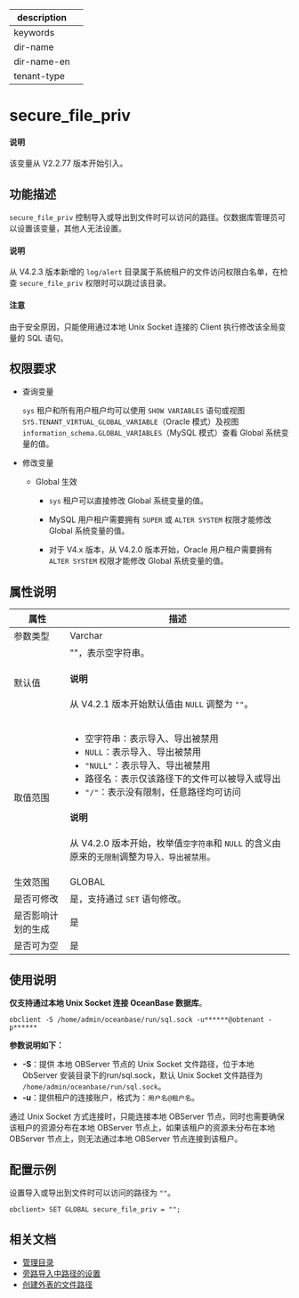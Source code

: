 |description||
|---|---|
|keywords||
|dir-name||
|dir-name-en||
|tenant-type||

# secure_file_priv

<main id="notice" type='explain'>
  <h4>说明</h4>
  <p>该变量从 V2.2.77 版本开始引入。</p>
</main>

## 功能描述

`secure_file_priv` 控制导入或导出到文件时可以访问的路径。仅数据库管理员可以设置该变量，其他人无法设置。

<main id="notice" type='explain'>
  <h4>说明</h4>
  <p>从 V4.2.3 版本新增的 <code>log/alert</code> 目录属于系统租户的文件访问权限白名单，在检查 <code>secure_file_priv</code> 权限时可以跳过该目录。</p>
</main>

<main id="notice" type='notice'>
  <h4>注意</h4>
  <p>由于安全原因，只能使用通过本地 Unix Socket 连接的 Client 执行修改该全局变量的 SQL 语句。</p>
</main>

## 权限要求

* 查询变量

  `sys` 租户和所有用户租户均可以使用 `SHOW VARIABLES` 语句或视图 `SYS.TENANT_VIRTUAL_GLOBAL_VARIABLE`（Oracle 模式）及视图 `information_schema.GLOBAL_VARIABLES`（MySQL 模式）查看 Global 系统变量的值。

* 修改变量

  * Global 生效

    * `sys` 租户可以直接修改 Global 系统变量的值。

    * MySQL 用户租户需要拥有 `SUPER` 或 `ALTER SYSTEM` 权限才能修改 Global 系统变量的值。

    * 对于 V4.x 版本，从 V4.2.0 版本开始，Oracle 用户租户需要拥有 `ALTER SYSTEM` 权限才能修改 Global 系统变量的值。

## 属性说明

|  **属性** | **描述**|
|-----------|---------|
| 参数类型    | Varchar |
| 默认值      | ""，表示空字符串。<main id="notice" type='explain'><h4>说明</h4><p>从 V4.2.1 版本开始默认值由 <code>NULL</code> 调整为 <code>""</code>。</p></main>  |
| 取值范围    | <ul><li>空字符串：表示导入、导出被禁用 </li><li> `NULL`：表示导入、导出被禁用  </li><li> `"NULL"`：表示导入、导出被禁用  </li><li>路径名：表示仅该路径下的文件可以被导入或导出  </li><li>`"/"`：表示没有限制，任意路径均可访问 </li></ul><main id="notice" type='explain'><h4>说明</h4><p>从 V4.2.0 版本开始，枚举值<code>空字符串</code>和 <code>NULL</code> 的含义由原来的<code>无限制</code>调整为<code>导入、导出被禁用</code>。</p></main>   |
| 生效范围    | GLOBAL  |
| 是否可修改  | 是，支持通过 `SET` 语句修改。|
| 是否影响计划的生成 | 是      |
| 是否可为空  | 是       |

## 使用说明

**仅支持通过本地 Unix Socket 连接 OceanBase 数据库**。

```shell
obclient -S /home/admin/oceanbase/run/sql.sock -u******@obtenant -p******
```

**参数说明如下：**

* **-S**：提供 本地 OBServer 节点的 Unix Socket 文件路径，位于本地 ObServer 安装目录下的run/sql.sock，默认 Unix Socket 文件路径为 `/home/admin/oceanbase/run/sql.sock`。
* **-u**：提供租户的连接账户，格式为：`用户名@租户名`。

通过 Unix Socket 方式连接时，只能连接本地 OBServer 节点，同时也需要确保该租户的资源分布在本地 OBServer 节点上，如果该租户的资源未分布在本地 OBServer 节点上，则无法通过本地 OBServer 节点连接到该租户。

## 配置示例

设置导入或导出到文件时可以访问的路径为 `""`。

```shell
obclient> SET GLOBAL secure_file_priv = "";
```

## 相关文档

* [管理目录](../../../../700.reference/300.database-object-management/200.manage-object-of-oracle-mode/900.manage-directories-of-oracle-mode.md)
* [旁路导入中路径的设置](../../../../500.data-migration/700.migrate-data-from-csv-file-to-oceanbase-database/200.use-the-load-command-to-load-the-csv-data-file-to-the-oceanbase-database.md)
* [创建外表的文件路径](../../../../700.reference/500.sql-reference/100.sql-syntax/200.common-tenant-of-mysql-mode/600.sql-statement-of-mysql-mode/2200.create-external-table-of-mysql-mode.md)
